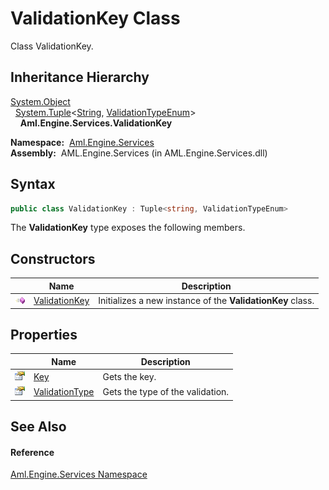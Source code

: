 ValidationKey Class
===================
Class ValidationKey.


Inheritance Hierarchy
---------------------
[System.Object][1]  
  [System.Tuple][2]&lt;[String][3], [ValidationTypeEnum][4]>  
    **Aml.Engine.Services.ValidationKey**  

  **Namespace:**  [Aml.Engine.Services][5]  
  **Assembly:**  AML.Engine.Services (in AML.Engine.Services.dll)

Syntax
------

```csharp
public class ValidationKey : Tuple<string, ValidationTypeEnum>
```

The **ValidationKey** type exposes the following members.


Constructors
------------

                 | Name               | Description                                                
---------------- | ------------------ | ---------------------------------------------------------- 
![Public method] | [ValidationKey][6] | Initializes a new instance of the **ValidationKey** class. 


Properties
----------

                   | Name                | Description                      
------------------ | ------------------- | -------------------------------- 
![Public property] | [Key][7]            | Gets the key.                    
![Public property] | [ValidationType][8] | Gets the type of the validation. 


See Also
--------

#### Reference
[Aml.Engine.Services Namespace][5]  

[1]: https://docs.microsoft.com/dotnet/api/system.object
[2]: https://docs.microsoft.com/dotnet/api/system.tuple-2
[3]: https://docs.microsoft.com/dotnet/api/system.string
[4]: ../ValidationTypeEnum/README.md
[5]: ../README.md
[6]: _ctor.md
[7]: Key.md
[8]: ValidationType.md
[9]: https://www.automationml.org
[10]: ../../icons/logoShade.png
[Public method]: ../../icons/pubmethod.gif "Public method"
[Public property]: ../../icons/pubproperty.gif "Public property"
